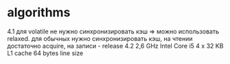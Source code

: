 # algorithms
4.1
для volatile не нужно синхронизировать кэш => можно использовать relaxed.
для обычных нужно синхронизировать кэш, на чтении достаточно acquire, на записи - release
4.2
2,6 GHz Intel Core i5
4 x 32 KB L1 cache
64 bytes line size
